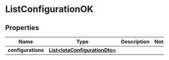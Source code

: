 # ListConfigurationOK

## Properties

| Name               | Type                                                            | Description | Notes |
| ------------------ | --------------------------------------------------------------- | ----------- | ----- |
| **configurations** | [**List&lt;IotaConfigurationDto&gt;**](IotaConfigurationDto.md) |             |       |
